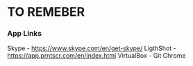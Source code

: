 # TO REMEBER

### App Links

Skype - https://www.skype.com/en/get-skype/
LigthShot - https://app.prntscr.com/en/index.html
VirtualBox - 
Git
Chrome

